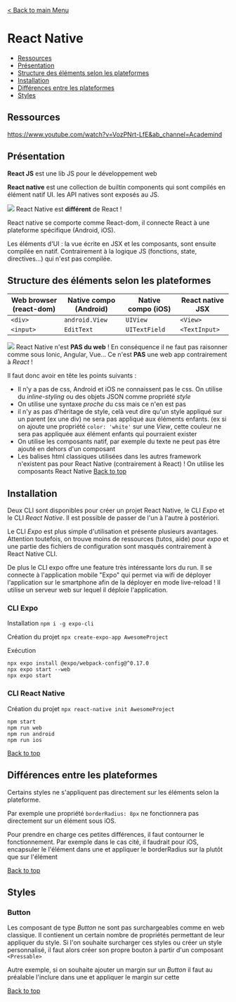 
[< Back to main Menu](https://github.com/gsoulie/react-resources/blob/master/react-presentation.md)    

# React Native

* [Ressources](#ressources)     
* [Présentation](#présentation)     
* [Structure des éléments selon les plateformes](#structure-des-éléments-selon-les-plateformes)      
* [Installation](#installation)     
* [Différences entre les plateformes](#différences-entre-les-plateformes)     
* [Styles](#styles)     

## Ressources

https://www.youtube.com/watch?v=VozPNrt-LfE&ab_channel=Academind

## Présentation 

**React JS** est une lib JS pour le développement web

**React native** est une collection de builtin components qui sont compilés en élément natif UI. les API natives sont exposés au JS.


<img src="https://img.shields.io/badge/Important-DD0031.svg?logo=LOGO"> React Native est **différent** de React !

React native se comporte comme React-dom, il connecte React à une plateforme spécifique (Android, iOS).

Les éléments d'UI : la vue écrite en JSX et les composants, sont ensuite compilée en natif. Contrairement à la logique JS (fonctions, state, directives...)
qui n'est pas compilée.


## Structure des éléments selon les plateformes

|Web browser (react-dom)|Native compo (Android)|Native compo (iOS)|React native JSX|
|-|-|-|-|
|````<div>````|````android.View````|````UIView````|````<View>````|
|````<input>````|````EditText````|````UITextField````|````<TextInput>````|


<img src="https://img.shields.io/badge/Important-DD0031.svg?logo=LOGO"> React Native n'est **PAS du web** ! En conséquence il ne faut pas raisonner comme sous Ionic, Angular, Vue... Ce n'est **PAS** une web app contrairement à *React* !

Il faut donc avoir en tête les points suivants :

* Il n'y a pas de css, Android et iOS ne connaissent pas le css. On utilise du *inline-styling* ou des objets JSON comme propriété *style*
* On utilise une syntaxe *proche* du css mais ce n'en est pas
* il n'y as pas d'héritage de style, celà veut dire qu'un style appliqué sur un parent (ex une div) ne sera pas appliqué aux éléments enfants. (ex si on ajoute une propriété ````color: 'white'```` sur une *View*, cette couleur ne sera pas appliquée aux élément *<Text>* enfants qui pourraient exister 
* On utilise les composants natif, par exemple du texte ne peut pas être ajouté en dehors d'un composant <Text>
* Les balises html classiques utilisées dans les autres framework n'existent pas pour React Native (contrairement à React) ! On utilise les composants React Native
[Back to top](#react-native)     
  
## Installation

Deux CLI sont disponibles pour créer un projet React Native, le CLI *Expo* et le CLI *React Native*. Il est possible de passer de l'un à l'autre à postériori.

Le CLI *Expo* est plus simple d'utilisation et présente plusieurs avantages. Attention toutefois, on trouve moins de ressources (tutos, aide) pour *expo* et une partie des fichiers de configuration sont masqués contrairement à React Native CLI.

De plus le CLI expo offre une feature très intéressante lors du run. Il se connecte à l'application mobile "Expo" qui permet via wifi de déployer l'application sur le smartphone afin de la déployer en mode live-reload ! Il utilise un serveur web sur lequel il déploie l'application.
### CLI Expo
  
Installation ````npm i -g expo-cli````

Création du projet ````npx create-expo-app AwesomeProject````

Exécution 
````
npx expo install @expo/webpack-config@^0.17.0 
npx expo start --web
npx expo start
````

### CLI React Native
  
Création du projet ````npx react-native init AwesomeProject````

````
npm start
npm run web
npm run android
npm run ios
````
[Back to top](#react-native)     
  
## Différences entre les plateformes

Certains styles ne s'appliquent pas directement sur les éléments selon la plateforme.

Par exemple une propriété ````borderRadius: 8px```` ne fonctionnera pas directement sur un élément *<Text>* sous iOS.

Pour prendre en charge ces petites différences, il faut contourner le fonctionnement. Par exemple dans le cas cité, 
il faudrait pour iOS, encapsuler le l'élément *<Text>* dans une *<View>* et appliquer le borderRadius sur la *<View>* plutôt que sur l'élément *<Text>*
  
[Back to top](#react-native)     
  
## Styles

### Button
  
Les composant de type *Button* ne sont pas surchargeables comme en web classique. Il contienent un certain nombre de propriétés permettant de leur appliquer du style. Si l'on souhaite surcharger ces styles ou créer un style personnalisé, il faut alors créer son propre bouton à partir d'un composant ````<Pressable>````
  
Autre exemple, si on souhaite ajouter un margin sur un *Button* il faut au préalable l'inclure dans une *<View>* et appliquer le margin sur cette *<View>*

[Back to top](#react-native)     
